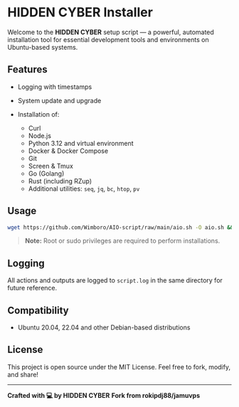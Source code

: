 # HIDDEN CYBER Installer

Welcome to the **HIDDEN CYBER** setup script — a powerful, automated installation tool for essential development tools and environments on Ubuntu-based systems.

## Features

* Logging with timestamps
* System update and upgrade
* Installation of:

  * Curl
  * Node.js
  * Python 3.12 and virtual environment
  * Docker & Docker Compose
  * Git
  * Screen & Tmux
  * Go (Golang)
  * Rust (including RZup)
  * Additional utilities: `seq`, `jq`, `bc`, `htop`, `pv`

## Usage

```bash
wget https://github.com/Wimboro/AIO-script/raw/main/aio.sh -O aio.sh && chmod +x aio.sh && ./aio.sh
```

> **Note:** Root or sudo privileges are required to perform installations.

## Logging

All actions and outputs are logged to `script.log` in the same directory for future reference.

## Compatibility

* Ubuntu 20.04, 22.04 and other Debian-based distributions

## License

This project is open source under the MIT License. Feel free to fork, modify, and share!

---

**Crafted with 💻 by HIDDEN CYBER**
**Fork from rokipdj88/jamuvps**
